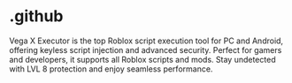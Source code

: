 # .github
Vega X Executor is the top Roblox script execution tool for PC and Android, offering keyless script injection and advanced security. Perfect for gamers and developers, it supports all Roblox scripts and mods. Stay undetected with LVL 8 protection and enjoy seamless performance.
